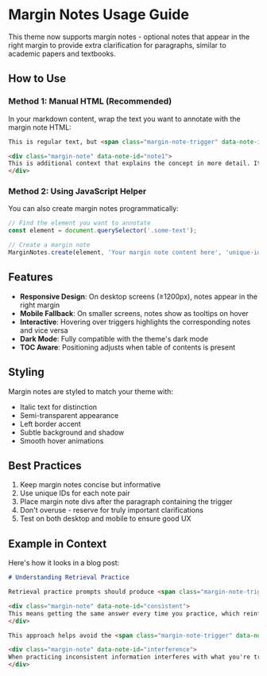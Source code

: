 # Margin Notes Usage Guide

This theme now supports margin notes - optional notes that appear in the right margin to provide extra clarification for paragraphs, similar to academic papers and textbooks.

## How to Use

### Method 1: Manual HTML (Recommended)

In your markdown content, wrap the text you want to annotate with the margin note HTML:

```html
This is regular text, but <span class="margin-note-trigger" data-note-id="note1" data-note="This is additional context that explains the concept in more detail.">this highlighted phrase</span> has additional context.

<div class="margin-note" data-note-id="note1">
This is additional context that explains the concept in more detail. It can be longer and provide detailed explanations.
</div>
```

### Method 2: Using JavaScript Helper

You can also create margin notes programmatically:

```javascript
// Find the element you want to annotate
const element = document.querySelector('.some-text');

// Create a margin note
MarginNotes.create(element, 'Your margin note content here', 'unique-id');
```

## Features

- **Responsive Design**: On desktop screens (≥1200px), notes appear in the right margin
- **Mobile Fallback**: On smaller screens, notes show as tooltips on hover
- **Interactive**: Hovering over triggers highlights the corresponding notes and vice versa
- **Dark Mode**: Fully compatible with the theme's dark mode
- **TOC Aware**: Positioning adjusts when table of contents is present

## Styling

Margin notes are styled to match your theme with:
- Italic text for distinction
- Semi-transparent appearance
- Left border accent
- Subtle background and shadow
- Smooth hover animations

## Best Practices

1. Keep margin notes concise but informative
2. Use unique IDs for each note pair
3. Place margin note divs after the paragraph containing the trigger
4. Don't overuse - reserve for truly important clarifications
5. Test on both desktop and mobile to ensure good UX

## Example in Context

Here's how it looks in a blog post:

```markdown
# Understanding Retrieval Practice

Retrieval practice prompts should produce <span class="margin-note-trigger" data-note-id="consistent" data-note="This means getting the same answer every time you practice, which reinforces memory.">consistent answers</span>, lighting the same bulbs each time you perform the task.

<div class="margin-note" data-note-id="consistent">
This means getting the same answer every time you practice, which reinforces memory formation and prevents confusion.
</div>

This approach helps avoid the <span class="margin-note-trigger" data-note-id="interference" data-note="When practicing inconsistent information interferes with what you're trying to learn.">interference phenomenon</span> called "retrieval-induced forgetting".

<div class="margin-note" data-note-id="interference">
When practicing inconsistent information interferes with what you're trying to learn, making it harder to recall later.
</div>
```